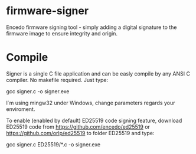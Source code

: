 # firmware-signer
Encedo firmware signing tool - simply adding a digital signature to the firmware image to ensure integrity and origin.

Compile
=======

Signer is a single C file application and can be easly compile by any ANSI C compiler. No makefile required. Just type:

gcc signer.c -o signer.exe

I`m using mingw32 under Windows, change parameters regards your enviroment.

To enable (enabled by default) ED25519 code signing feature, download ED25519 code from https://github.com/encedo/ed25519 or https://github.com/orlp/ed25519 to folder ED25519
and type:

gcc signer.c ED25519/*.c -o signer.exe






